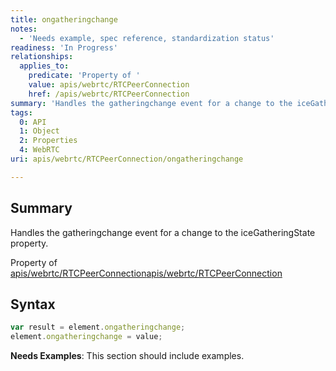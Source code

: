 ```yaml
---
title: ongatheringchange
notes:
  - 'Needs example, spec reference, standardization status'
readiness: 'In Progress'
relationships:
  applies_to:
    predicate: 'Property of '
    value: apis/webrtc/RTCPeerConnection
    href: /apis/webrtc/RTCPeerConnection
summary: 'Handles the gatheringchange event for a change to the iceGatheringState property.'
tags:
  0: API
  1: Object
  2: Properties
  4: WebRTC
uri: apis/webrtc/RTCPeerConnection/ongatheringchange

---
```

## <span>Summary</span>

Handles the gatheringchange event for a change to the iceGatheringState property.

Property of [apis/webrtc/RTCPeerConnection](/apis/webrtc/RTCPeerConnection)[apis/webrtc/RTCPeerConnection](/apis/webrtc/RTCPeerConnection)

## <span>Syntax</span>

``` js
var result = element.ongatheringchange;
element.ongatheringchange = value;
```

**Needs Examples**: This section should include examples.

